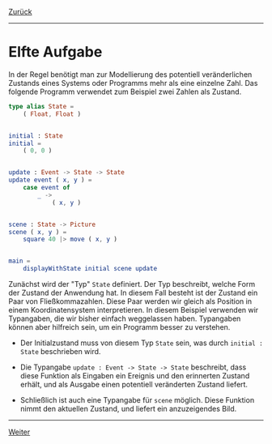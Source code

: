 [Zurück](Counter.md)

---

# Elfte Aufgabe

In der Regel benötigt man zur Modellierung des potentiell veränderlichen Zustands eines Systems oder Programms mehr als eine einzelne Zahl.
Das folgende Programm verwendet zum Beispiel zwei Zahlen als Zustand.

```elm
type alias State =
    ( Float, Float )


initial : State
initial =
    ( 0, 0 )


update : Event -> State -> State
update event ( x, y ) =
    case event of
        _ ->
            ( x, y )


scene : State -> Picture
scene ( x, y ) =
    square 40 |> move ( x, y )


main =
    displayWithState initial scene update
```

Zunächst wird der "Typ" `State` definiert.
Der Typ beschreibt, welche Form der Zustand der Anwendung hat.
In diesem Fall besteht ist der Zustand ein Paar von Fließkommazahlen.
Diese Paar werden wir gleich als Position in einem Koordinatensystem interpretieren.
In diesem Beispiel verwenden wir Typangaben, die wir bisher einfach weggelassen haben.
Typangaben können aber hilfreich sein, um ein Programm besser zu verstehen.

* Der Initialzustand muss von diesem Typ `State` sein, was durch `initial : State` beschrieben wird.

* Die Typangabe `update : Event -> State -> State` beschreibt, dass diese Funktion als Eingaben ein Ereignis und den erinnerten Zustand erhält, und als Ausgabe einen potentiell veränderten Zustand liefert.

* Schließlich ist auch eine Typangabe für `scene` möglich.
Diese Funktion nimmt den aktuellen Zustand, und liefert ein anzuzeigendes Bild.

---

[Weiter](Block.md)
